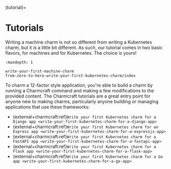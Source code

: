 (tutorial)=
# Tutorials

Writing a machine charm is not so different from writing a Kubernetes charm, but it *is* a little bit different. As such, our tutorial comes in two basic flavors, for machines and for Kubernetes. The choice is yours!


```{toctree}
:maxdepth: 1

write-your-first-machine-charm
from-zero-to-hero-write-your-first-kubernetes-charm/index
```

To charm a 12-factor style application, you're able to build a charm by running a Charmcraft command and making a few modifications to the provided content. The Charmcraft tutorials are a great entry point for anyone new to making charms, particularly anyone building or managing applications that use these frameworks:

* {external+charmcraft:ref}`Write your first Kubernetes charm for a Django app <write-your-first-kubernetes-charm-for-a-django-app>`
* {external+charmcraft:ref}`Write your first Kubernetes charm for an Express app <write-your-first-kubernetes-charm-for-a-expressjs-app>`
* {external+charmcraft:ref}`Write your first Kubernetes charm for a FastAPI app <write-your-first-kubernetes-charm-for-a-fastapi-app>`
* {external+charmcraft:ref}`Write your first Kubernetes charm for a Flask app <write-your-first-kubernetes-charm-for-a-flask-app>`
* {external+charmcraft:ref}`Write your first Kubernetes charm for a Go app <write-your-first-kubernetes-charm-for-a-go-app>`

